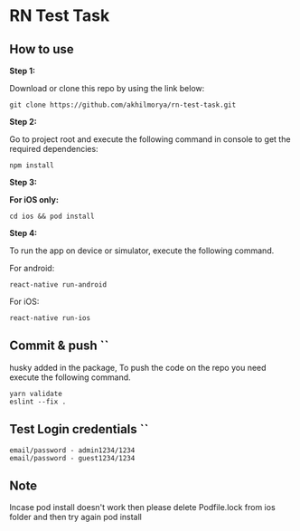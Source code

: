 # RN Test Task

## How to use

**Step 1:**

Download or clone this repo by using the link below:

```
git clone https://github.com/akhilmorya/rn-test-task.git
```

**Step 2:**

Go to project root and execute the following command in console to get the required dependencies: 

```
npm install 
```

**Step 3:**

**For iOS only:**

```
cd ios && pod install
```

**Step 4:**

To run the app on device or simulator, execute the following command.

For android:
```
react-native run-android
```

For iOS:
```
react-native run-ios
```

## Commit & push ``

husky added in the package, To push the code on the repo you need execute the following command.

```
yarn validate
eslint --fix .
```
## Test Login credentials ``
```
email/password - admin1234/1234
email/password - guest1234/1234
```

## Note
Incase pod install doesn't work then please delete Podfile.lock from ios folder and then try again pod install